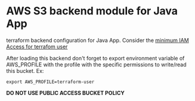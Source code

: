 # AWS S3 backend module for Java App


terraform backend configuration for Java App. Consider the [minimum IAM Access for terrafom user](https://github.com/ozbillwang/terraform-best-practices#minimum-aws-permissions-necessary-for-a-terraform-run) 

After loading this backend don't forget to export environment variable of AWS_PROFILE with the profile with the specific permissions to write/read this bucket. Ex:
 
    export AWS_PROFILE=terraform-user

**DO NOT USE PUBLIC ACCESS BUCKET POLICY**
